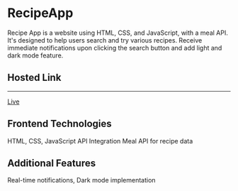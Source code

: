 # <h1>RecipeApp</h1>
Recipe App is a website using HTML, CSS, and JavaScript, with a meal API. It's designed to help users search and try various recipes.
Receive immediate notifications upon clicking the search button and add light and dark mode feature.
<h2>Hosted Link</h2>
<hr>
<a href="https://recipeappnew.netlify.app/">Live</a>

<h2>Frontend Technologies</h2>
HTML, CSS, JavaScript
API Integration
Meal API for recipe data
<h2>Additional Features</h2>
Real-time notifications, Dark mode implementation
